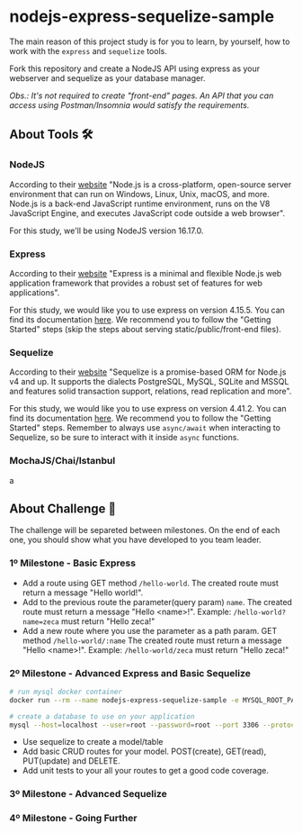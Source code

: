 # nodejs-express-sequelize-sample

The main reason of this project study is for you to learn, by yourself, how to work with the `express` and `sequelize` tools.

Fork this repository and create a NodeJS API using express as your webserver and sequelize as your database manager.

_Obs.: It's not required to create "front-end" pages. An API that you can access using Postman/Insomnia would satisfy the requirements._

## About Tools 🛠️

### NodeJS

According to their [website](https://nodejs.org/en) "Node.js is a cross-platform, open-source server environment that can run on Windows, Linux, Unix, macOS, and more.
Node.js is a back-end JavaScript runtime environment, runs on the V8 JavaScript Engine, and executes JavaScript code outside a web browser".

For this study, we'll be using NodeJS version 16.17.0.

### Express

According to their [website](https://expressjs.com/) "Express is a minimal and flexible Node.js web application framework that provides a robust set of features for web applications".

For this study, we would like you to use express on version 4.15.5.
You can find its documentation [here](https://expressjs.com/en/4x/api.html).
We recommend you to follow the "Getting Started" steps (skip the steps about serving static/public/front-end files).

### Sequelize

According to their [website](https://sequelize.org/) "Sequelize is a promise-based ORM for Node.js v4 and up. It supports the dialects PostgreSQL, MySQL, SQLite and MSSQL and features solid transaction support, relations, read replication and more".

For this study, we would like you to use express on version 4.41.2.
You can find its documentation [here](https://sequelize.org/v4/).
We recommend you to follow the "Getting Started" steps.
Remember to always use `async/await` when interacting to Sequelize, so be sure to interact with it inside `async` functions.

### MochaJS/Chai/Istanbul

a

## About Challenge 🎯

The challenge will be separeted between milestones.
On the end of each one, you should show what you have developed to you team leader.

### 1º Milestone - Basic Express

- Add a route using GET method `/hello-world`.
The created route must return a message "Hello world!".
- Add to the previous route the parameter(query param) `name`.
The created route must return a message "Hello \<name>!".
Example: `/hello-world?name=zeca` must return "Hello zeca!"
- Add a new route where you use the parameter as a path param. GET method `/hello-world/:name`
The created route must return a message "Hello \<name>!".
Example: `/hello-world/zeca` must return "Hello zeca!"

### 2º Milestone - Advanced Express and Basic Sequelize

```bash
# run mysql docker container
docker run --rm --name nodejs-express-sequelize-sample -e MYSQL_ROOT_PASSWORD=root -d -p 3306:3306 mysql:8.0

# create a database to use on your application
mysql --host=localhost --user=root --password=root --port 3306 --protocol=tcp -e "create schema nodejs_express_sequelize_sample;"
```

- Use sequelize to create a model/table
- Add basic CRUD routes for your model. POST(create), GET(read), PUT(update) and DELETE.
- Add unit tests to your all your routes to get a good code coverage.

### 3º Milestone - Advanced Sequelize

### 4º Milestone - Going Further
